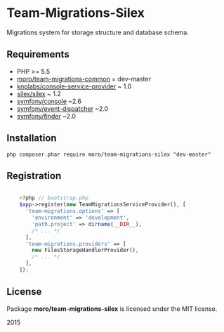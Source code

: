 Team-Migrations-Silex
=====================

Migrations system for storage structure and database schema.

## Requirements
- PHP >= 5.5
- [moro/team-migrations-common](https://github.com/Moro4125/team-migrations-common) = dev-master
- [knplabs/console-service-provider](https://github.com/KnpLabs/ConsoleServiceProvider) ~ 1.0
- [silex/silex](https://github.com/silexphp/Silex) ~ 1.2
- [symfony/console](https://github.com/symfony/Console) ~2.6
- [symfony/event-dispatcher](https://github.com/symfony/EventDispatcher) ~2.0
- [symfony/finder](https://github.com/symfony/Finder) ~2.0

## Installation
    php composer.phar require moro/team-migrations-silex "dev-master"

## Registration
``` php

    <?php // bootstrap.php
    $app->register(new TeamMigrationsServiceProvider(), [
      'team-migrations.options' => [
        'environment' => 'development',
        'path.project' => dirname(__DIR__),
        /* ... */
      ],
      'team-migrations.providers' => [
        new FilesStorageHandlerProvider(),
        /* ... */
      ],
    ]);

```

## License
Package __moro/team-migrations-silex__ is licensed under the MIT license.

2015